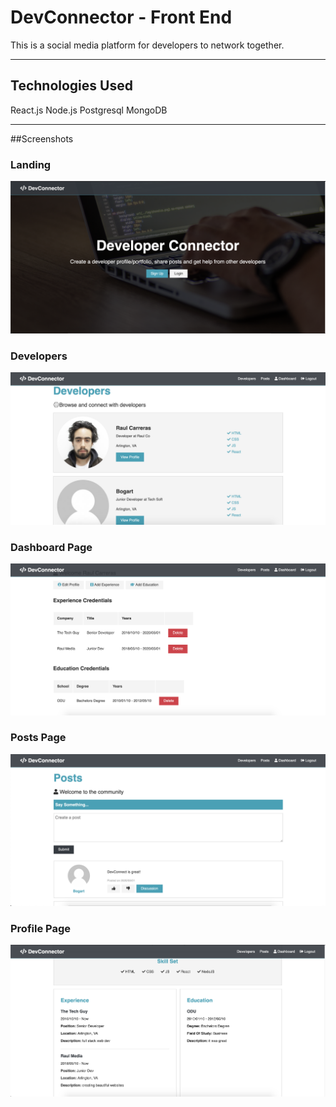 # DevConnector - Front End
This is a social media platform for developers to network together.

---

## Technologies Used
React.js
Node.js
Postgresql
MongoDB

---
##Screenshots

### Landing
![Landing Page](screenshots/Landing.png)

### Developers
![Developers Page](screenshots/Developers.png)

### Dashboard Page
![Dashboard Page](screenshots/Dashboard.png)

### Posts Page
![Posts Page](screenshots/Posts.png)

### Profile Page
![Profile Page](screenshots/Profile.png)

